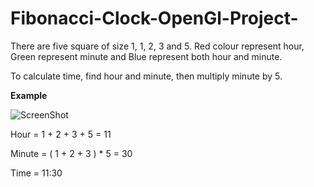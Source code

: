 # Fibonacci-Clock-OpenGl-Project-

There are five square of size 1, 1, 2, 3 and 5.
Red colour represent hour, Green represent minute and Blue represent both hour and minute.

To calculate time, find hour and minute, then multiply minute by 5.

**Example**

![ScreenShot](https://s24.postimg.org/gr430tf0l/Untitled.png)


Hour = 1 + 2 + 3 + 5 = 11

Minute = ( 1 + 2 + 3 ) * 5 = 30

Time = 11:30
